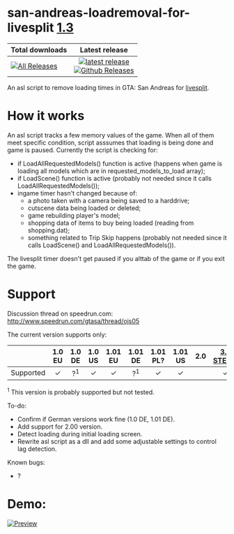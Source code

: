 # san-andreas-loadremoval-for-livesplit [1.3](https://github.com/Blantas/san-andreas-loadremoval-for-livesplit/releases)

| Total downloads        | Latest release           |
| ------------- |:-------------:|
| [![All Releases](https://img.shields.io/github/downloads/Blantas/san-andreas-loadremoval-for-livesplit/total.svg?maxAge=86400)](https://github.com/Blantas/san-andreas-loadremoval-for-livesplit/releases)      | [![latest release](https://img.shields.io/github/release/Blantas/san-andreas-loadremoval-for-livesplit.svg)](https://github.com/Blantas/san-andreas-loadremoval-for-livesplit/releases) <br> [![Github Releases](https://img.shields.io/github/downloads/Blantas/san-andreas-loadremoval-for-livesplit/latest/total.svg)](https://github.com/Blantas/san-andreas-loadremoval-for-livesplit/releases) |

An asl script to remove loading times in GTA: San Andreas for [livesplit](http://livesplit.github.io).

# How it works

An asl script tracks a few memory values of the game. When all of them meet specific condition, script asssumes that loading is being done and game is paused. Currently the script is checking for:

* if LoadAllRequestedModels() function is active (happens when game is loading all models which are in requested_models_to_load array);
* if LoadScene() function is active (probably not needed since it calls LoadAllRequestedModels());
* ingame timer hasn't changed because of:
  * a photo taken with a camera being saved to a harddrive;
  * cutscene data being loaded or deleted;
  * game rebuilding player's model;
  * shopping data of items to buy being loaded (reading from shopping.dat);
  * something related to Trip Skip happens (probably not needed since it calls LoadScene() and LoadAllRequestedModels()).
  
The livesplit timer doesn't get paused if you alttab of the game or if you exit the game.

# Support

Discussion thread on speedrun.com: http://www.speedrun.com/gtasa/thread/ojs05

The current version supports only:

|           | 1.0 EU | 1.0 DE | 1.0 US | 1.01 EU | 1.01 DE | 1.01 PL? | 1.01 US | 2.0 | [3.0 STEAM](https://steamcommunity.com/app/12120/discussions/0/34096318964479523/) | r1 STEAM | [r2 STEAM](http://store.steampowered.com/app/12120/) | [WinStore](https://www.microsoft.com/en-us/store/p/grand-theft-auto-san-andreas/9wzdncrfj1zn) |
|-----------|:---:|:---:|:---:|:---:|:---:|:---:|:---:|:---:|:---:|:---:|:---:|:---:|
| Supported |    ✓   |    ?<sup>1</sup>   |    ✓   |    ✓    |    ?<sup>1</sup>   |      ✓      |    ✓    |     |  ✓  |             |      ✓      |      ✓      |

<sup>1</sup> This version is probably supported but not tested.

To-do:
* Confirm if German versions work fine (1.0 DE, 1.01 DE).
* Add support for 2.00 version.
* Detect loading during initial loading screen.
* Rewrite asl script as a dll and add some adjustable settings to control lag detection.

Known bugs:
* ?

# Demo:

[![Preview](https://j.gifs.com/66v8xl.gif)](https://www.youtube.com/watch?v=SZ18yIhLc6w)
